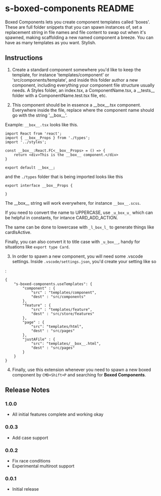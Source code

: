 # s-boxed-components README

Boxed Components lets you create component templates called 'boxes'. These are full folder snippets that you can spawn instances of, set a replacement string in file names and file content to swap out when it's spawned, making scaffolding a new named component a breeze. You can have as many templates as you want. Stylish.

## Instructions

1. Create a standard component somewhere you'd like to keep the template, for instance 'templates/component' or 'src/components/template', and inside this folder author a new component, including everything your component file structure usually needs. A Styles folder, an index.tsx, a ComponentName.tsx, a \_\_tests\_\_ folder with a ComponentName.test.tsx file, etc.

2. This component should be in essence a \_\_box\_\_.tsx component. Everywhere inside the file, replace where the component name should go with the string '\_\_box\_\_'.

Example: `__box__.tsx` looks like this.

    import React from 'react';
    import { __box__Props } from './types';
    import '../styles';
    
    const __box__:React.FC<__box__Props> = () => {
    	return <div>This is the __box__ component.</div>
    }
    
    export default __box__;

and the `./types` folder that is being imported looks like this

    export interface __box__Props {
    
    }

The \_\_box\_\_ string will work everywhere, for instance `__box__.scss`.

If you need to convert the name to UPPERCASE, use `_u_box_u_` which can be helpful in constants, for intance CARD_ADD_ACTION.

The same can be done to lowercase with `_l_box_l_` to generate things like cardIsActive.

Finally, you can also convert it to title case with `_u_box__`, handy for situations like `export type Card`.

3. In order to spawn a new component, you will need some .vscode settings. Inside `.vscode/settings.json`, you'd create your setting like so

:


    {
        "s-boxed-components.useTemplates": {
            "component" : {
                "src" : "templates/component",
                "dest" : "src/components"
            },
            "feature" : {
                "src" : "templates/feature",
                "dest" : "src/store/features"
            },
            "page" : {
                "src": "templates/html",
                "dest" : "src/pages"
            },
            "justAFile" : {
                "src": "templates/__box__.html",
                "dest" : "src/pages"
            }
        }
    }


4. Finally, use this extension whenever you need to spawn a new boxed component by `CMD+Shift+P` and searching for __Boxed Components__.

## Release Notes

### 1.0.0

- All initial features complete and working okay

### 0.0.3

- Add case support

### 0.0.2

- Fix race conditions 
- Experimental multiroot support

### 0.0.1

- Initial release
